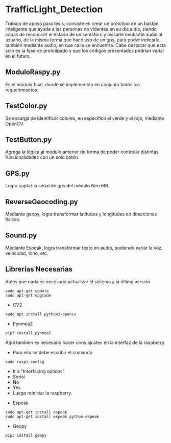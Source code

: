 # TrafficLight_Detection
Trabajo de apoyo para tesis, consiste en crear un prototipo de un bastón inteligente que ayude a las personas no videntes en su día a día, siendo capas de reconocer el estado de un semáforo y avisarle mediante audio al usuario, de la misma forma que hace uso de un gps, para poder indicarle, también mediante audio, en que calle se encuentra. Cabe destacar que esta solo es la fase de prototipado y que los códigos presentados podrían variar en el futuro.


## ModuloRaspy.py 
Es el módulo final, donde se implementan en conjunto todos los requerimientos.

## TestColor.py
Se encarga de identificar colores, en especifico el verde y el rojo, mediante OpenCV.

## TestButton.py
Agrega la lógica al módulo anterior de forma de poder controlar distintas funcionalidades con un solo botón.

## GPS.py
Logra captar la señal de gps del módulo Neo 6M. 

## ReverseGeocoding.py
Mediante geopy, logra transformar latitudes y longitudes en direcciones físicas.

## Sound.py
Mediante Espeak, logra transformar texto en audio, pudiendo variar la voz, velocidad, tono, etc.

## Librerías Necesarias
Antes que nada es necesario actualizar el sistema a la última versión
~~~
sudo apt-get update
sudo apt-get upgrade
~~~

* CV2
~~~
sudo apt install python3-opencv
~~~

* Pynmea2
~~~
pip3 install pynmea2
~~~
Aqui tambien es necesario hacer unos ajustes en la interfaz de la raspberry.
- Para ello se debe escribir el comando
~~~
sudo raspi-config
~~~
- Ir a "Interfacing options"
- Serial
- No
- Yes
- Luego reiniciar la raspberry.

* Espeak
~~~
sudo apt-get install espeak
sudo apt-get install espeak python-espeak
~~~

* Geopy
~~~
pip3 install geopy
~~~
